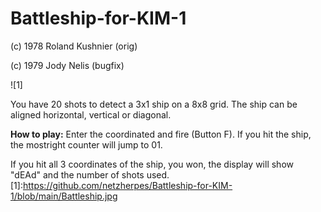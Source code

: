 # Battleship-for-KIM-1

(c) 1978 Roland Kushnier (orig)

(c) 1979 Jody Nelis (bugfix)

![1]

You have 20 shots to detect a 3x1 ship on a 8x8 grid.
The ship can be aligned horizontal, vertical or 
diagonal.

**How to play:**
Enter the coordinated and fire (Button F).
If you hit the ship, the mostright counter
will jump to 01.

If you hit all 3 coordinates of the ship, 
you won, the display will show "dEAd" and the number of 
shots used.
[1]:https://github.com/netzherpes/Battleship-for-KIM-1/blob/main/Battleship.jpg
